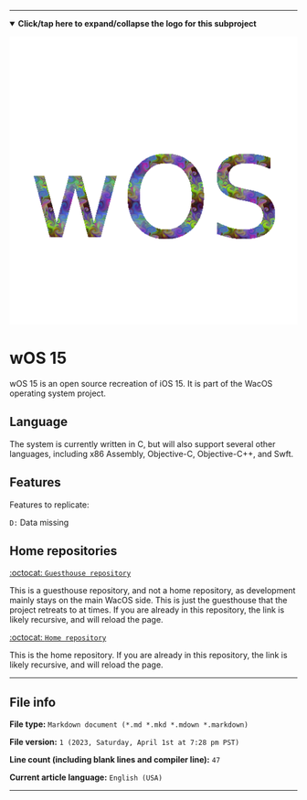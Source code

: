 
***

<details open><summary><b lang="en">Click/tap here to expand/collapse the logo for this subproject</b></summary>

![/wOS_Cosmic_HighCompression.png](/wOS_Cosmic_HighCompression.png)

</details>

# wOS 15

wOS 15 is an open source recreation of iOS 15. It is part of the WacOS operating system project. 

## Language

The system is currently written in C, but will also support several other languages, including x86 Assembly, Objective-C, Objective-C++, and Swft.

## Features

Features to replicate:

`D:` Data missing 

## Home repositories

[:octocat: `Guesthouse repository`](https://github.com/seanpm2001/wOS_15/)

This is a guesthouse repository, and not a home repository, as development mainly stays on the main WacOS side. This is just the guesthouse that the project retreats to at times. If you are already in this repository, the link is likely recursive, and will reload the page.

[:octocat: `Home repository`](https://github.com/seanpm2001/WacOS/tree/WacOS-dev/wOS/15/)

This is the home repository. If you are already in this repository, the link is likely recursive, and will reload the page.

***

## File info

**File type:** `Markdown document (*.md *.mkd *.mdown *.markdown)`

**File version:** `1 (2023, Saturday, April 1st at 7:28 pm PST)`

**Line count (including blank lines and compiler line):** `47`

**Current article language:** `English (USA)`

***
